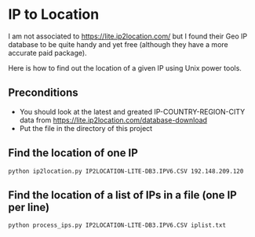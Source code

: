# IP to Location
I am not associated to https://lite.ip2location.com/ but I found their Geo IP database to be quite handy and yet free (although they have a more accurate paid package).

Here is how to find out the location of a given IP using Unix power tools.

## Preconditions
- You should look at the latest and greated IP-COUNTRY-REGION-CITY data from https://lite.ip2location.com/database-download
- Put the file in the directory of this project

## Find the location of one IP
```
python ip2location.py IP2LOCATION-LITE-DB3.IPV6.CSV 192.148.209.120
```

## Find the location of a list of IPs in a file (one IP per line)
```
python process_ips.py IP2LOCATION-LITE-DB3.IPV6.CSV iplist.txt    
```

